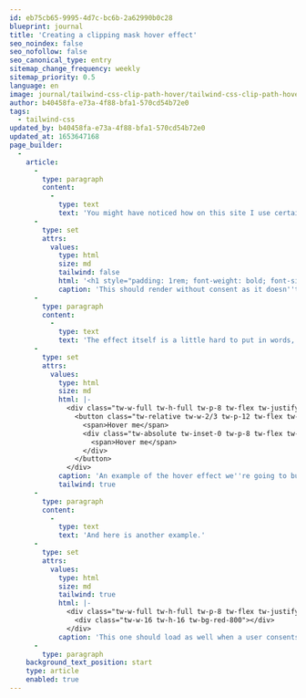 ```yaml
---
id: eb75cb65-9995-4d7c-bc6b-2a62990b0c28
blueprint: journal
title: 'Creating a clipping mask hover effect'
seo_noindex: false
seo_nofollow: false
seo_canonical_type: entry
sitemap_change_frequency: weekly
sitemap_priority: 0.5
language: en
image: journal/tailwind-css-clip-path-hover/tailwind-css-clip-path-hover-effect.png
author: b40458fa-e73a-4f88-bfa1-570cd54b72e0
tags:
  - tailwind-css
updated_by: b40458fa-e73a-4f88-bfa1-570cd54b72e0
updated_at: 1653647168
page_builder:
  -
    article:
      -
        type: paragraph
        content:
          -
            type: text
            text: 'You might have noticed how on this site I use certain hover effects where an element previously invisible presents itself and its contents are in a different color. But they sort of swipe in. You can see it on blocks linking to a certain project or journal entry or when invoking the mobile navigation. In this post I''m going to show you how you can achieve this with Tailwind CSS. '
      -
        type: set
        attrs:
          values:
            type: html
            size: md
            tailwind: false
            html: '<h1 style="padding: 1rem; font-weight: bold; font-size: 2rem;" class="font-title">Non tailwind code</h1>'
            caption: 'This should render without consent as it doesn''t load in the CDN.'
      -
        type: paragraph
        content:
          -
            type: text
            text: 'The effect itself is a little hard to put in words, but when you check out this next example I''m sure you know what I mean. I''ve slowed this animation down a bit to make it a little more clear what''s actually happening.'
      -
        type: set
        attrs:
          values:
            type: html
            size: md
            html: |-
              <div class="tw-w-full tw-h-full tw-p-8 tw-flex tw-justify-center tw-items-center">
                <button class="tw-relative tw-w-2/3 tw-p-12 tw-flex tw-justify-center tw-items-cente tw-border tw-border-sky-600 tw-group tw-text-sky-600">
                  <span>Hover me</span>
                  <div class="tw-absolute tw-inset-0 tw-p-8 tw-flex tw-justify-center tw-items-center tw-flex-col tw-gap-y-8 tw-bg-sky-600 tw-text-white motion-safe:tw-transition-[clip-path] motion-safe:tw-duration-[2000ms] tw-ease-out [clip-path:circle(20%_at_120%_120%)] group-hover:[clip-path:circle(170%_at_120%_120%)]" aria-hidden="true">
                    <span>Hover me</span>
                  </div>
                </button>
              </div>
            caption: 'An example of the hover effect we''re going to build.'
            tailwind: true
      -
        type: paragraph
        content:
          -
            type: text
            text: 'And here is another example.'
      -
        type: set
        attrs:
          values:
            type: html
            size: md
            tailwind: true
            html: |-
              <div class="tw-w-full tw-h-full tw-p-8 tw-flex tw-justify-center tw-items-center">
              	<div class="tw-w-16 tw-h-16 tw-bg-red-800"></div>
              </div>
            caption: 'This one should load as well when a user consents.'
      -
        type: paragraph
    background_text_position: start
    type: article
    enabled: true
---
```

